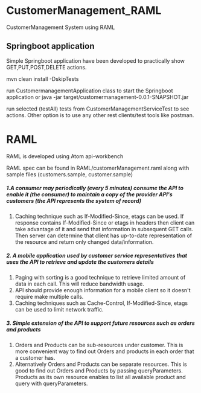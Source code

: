 # CustomerManagement_RAML
CustomerManagement System using RAML

## Springboot application
Simple Springboot application have been developed to practically show GET,PUT,POST,DELETE actions.

mvn clean install -DskipTests

run CustomermanagementApplication class to start the Springboot application
or java -jar target/customermanagement-0.0.1-SNAPSHOT.jar

run selected (testAll) tests from CustomerManagementServiceTest to see actions. Other option is to use any other rest clients/test tools like postman.

# RAML
RAML is developed using Atom api-workbench

RAML spec can be found in RAML/customerManagement.raml along with sample files (customers.sample, customer.sample)

##### 1.A consumer may periodically (every 5 minutes) consume the API to enable it (the consumer) to maintain a copy of the provider API's customers (the API represents the system of record)

 1. Caching technique such as If-Modified-Since, etags can be used. If response contains If-Modified-Since or etags in headers then client can take advantage of it and send that information in subsequent GET calls. Then server can determine that client has up-to-date representation of the resource and return only changed data/information.


##### 2. A mobile application used by customer service representatives that uses the API to retrieve and update the customers details

1. Paging with sorting is a good technique to retrieve limited amount of data in each call. This will reduce bandwidth usage.
2. API should provide enough information for a mobile client so it doesn't require make multiple calls.
3. Caching techniques such as Cache-Control, If-Modified-Since, etags can be used to limit network traffic.

##### 3. Simple extension of the API to support future resources such as orders and products

1. Orders and Products can be sub-resources under customer. This is more convenient way to find out Orders and products in each order that a customer has.
2. Alternatively Orders and Products can be separate resources. This is good to find out Orders and Products by passing queryParameters. Products as its own resource enables to list all available product and query with queryParameters.
